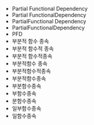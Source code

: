 ﻿- Partial Functional Dependency
- Partial FunctionalDependency
- PartialFunctional Dependency
- PartialFunctionalDependency
- PFD
- 부분적 함수 종속
- 부분적 함수적 종속
- 부분적 함수적종속
- 부분적함수 종속
- 부분적함수적종속
- 부분적함수종속
- 부분함수종속
- 부함수종속
- 분함수종속
- 일부함수종속
- 일함수종속
